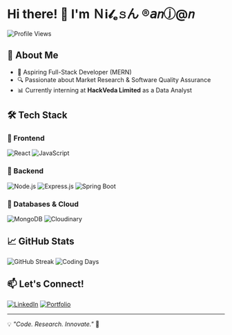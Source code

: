 # Hi there! 👋 I'm Ｎℹ𝓵ₑ𝚜ん ®𝘢𝑛ⓙ@𝑛

![Profile Views](https://komarev.com/ghpvc/?username=YourGitHubUsername&label=Profile%20Views&color=blue&style=flat)
## 🚀 About Me
- 🎯 Aspiring Full-Stack Developer (MERN)
- 🔍 Passionate about Market Research & Software Quality Assurance
- 📊 Currently interning at **HackVeda Limited** as a Data Analyst

## 🛠 Tech Stack

### 🔹 Frontend
![React](https://img.shields.io/badge/-React-61DAFB?style=flat&logo=react&logoColor=white)
![JavaScript](https://img.shields.io/badge/-JavaScript-F7DF1E?style=flat&logo=javascript&logoColor=black)

### 🔹 Backend
![Node.js](https://img.shields.io/badge/-Node.js-339933?style=flat&logo=node.js&logoColor=white)
![Express.js](https://img.shields.io/badge/-Express.js-000000?style=flat&logo=express&logoColor=white)
![Spring Boot](https://img.shields.io/badge/-Spring%20Boot-6DB33F?style=flat&logo=spring-boot&logoColor=white)

### 🔹 Databases & Cloud
![MongoDB](https://img.shields.io/badge/-MongoDB-47A248?style=flat&logo=mongodb&logoColor=white)
![Cloudinary](https://img.shields.io/badge/-Cloudinary-F4A261?style=flat&logo=cloudinary&logoColor=white)

## 📈 GitHub Stats
![GitHub Streak](https://github-readme-streak-stats.herokuapp.com/?user=YourGitHubUsername&theme=tokyonight)
![Coding Days](https://github-readme-stats.vercel.app/api?username=YourGitHubUsername&show_icons=true&theme=tokyonight&count_private=true)

## 📫 Let's Connect!
[![LinkedIn](https://img.shields.io/badge/-LinkedIn-0A66C2?style=flat&logo=linkedin&logoColor=white)](https://www.linkedin.com/in/yourprofile)
[![Portfolio](https://img.shields.io/badge/-Portfolio-FF5733?style=flat&logo=firefox&logoColor=white)](https://yourportfolio.com)

---
💡 _"Code. Research. Innovate."_ 🚀
